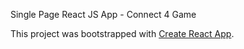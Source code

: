 Single Page React JS App - Connect 4 Game

This project was bootstrapped with [Create React App](https://github.com/facebookincubator/create-react-app).


